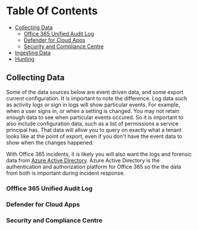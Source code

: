 # Table Of Contents

- [Collecting Data](#Collecting-Data)
    - [Office 365 Unified Audit Log](#Azure-AD-Incident-Response-PowerShell)
    - [Defender for Cloud Apps](#Defender-for-Cloud-Apps)
    - [Security and Compliance Centre](#Security-and-Compliance-Centre)
- [Ingesting Data](#Ingesting-Data)
- [Hunting](#Hunting)

## Collecting Data

Some of the data sources below are event driven data, and some export current configuration. It is important to note the difference. Log data such as activity logs or sign in logs will show particular events. For example, when a user signs in, or when a setting is changed. You may not retain enough data to see when particular events occured. So it is important to also include configuration data, such as a list of permissions a service principal has. That data will allow you to query on exactly what a tenant looks like at the point of export, even if you don't have the event data to show when the changes happened.

With Office 365 incidents, it is likely you will also want the logs and forensic data from [Azure Active Directory](https://github.com/reprise99/kql-for-dfir/tree/main/Azure%20Active%20Directory). Azure Active Directory is the authentication and authorization platform for Office 365 so the the data from both is important during incident response.

### Offfice 365 Unified Audit Log

### Defender for Cloud Apps

### Security and Compliance Centre

